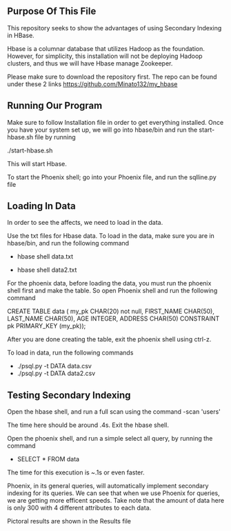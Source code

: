 **Purpose Of This File**
---------------------------

  This repository seeks to show the advantages of using Secondary Indexing in HBase.

  Hbase is a columnar database that utilizes Hadoop as the foundation. However, for simplicity, this installation will not
be deploying Hadoop clusters, and thus we will have Hbase manage Zookeeper.

Please make sure to download the repository first. The repo can be found under these 2 links
https://github.com/Minato132/my_hbase



**Running Our Program**
---
Make sure to follow Installation file in order to get everything installed. Once you have your
system set up, we will go into hbase/bin and run the start-hbase.sh file by running

./start-hbase.sh


This will start Hbase. 


To start the Phoenix shell; go into your Phoenix file, and run the sqlline.py file

**Loading In Data**
---
In order to see the affects, we need to load in the data.

Use the txt files for Hbase data. To load in the data, make sure you are in hbase/bin, and run the following command

  - hbase shell data.txt
  
  - hbase shell data2.txt


For the phoenix data, before loading the data, you must run the phoenix shell first and make the table. 
So open Phoenix shell and run the following command

CREATE TABLE data (
  my_pk CHAR(20) not null,
  FIRST_NAME CHAR(50),
  LAST_NAME CHAR(50), 
  AGE INTEGER,
  ADDRESS CHAR(50)
  CONSTRAINT pk PRIMARY_KEY (my_pk));


After you are done creating the table, exit the phoenix shell using ctrl-z. 

To load in data, run the following commands

  - ./psql.py -t DATA data.csv
  - ./psql.py -t DATA data2.csv


**Testing Secondary Indexing**
---
Open the hbase shell, and run a full scan using the command
  -scan 'users'

The time here should be around .4s. Exit the hbase shell.

Open the phoenix shell, and run a simple select all query, by running the command
  - SELECT * FROM data

The time for this execution is ~.1s or even faster. 

Phoenix, in its general queries, will automatically implement secondary indexing for its queries.
We can see that when we use Phoenix for queries, we are getting more efficent speeds. Take note 
that the amount of data here is only 300 with 4 different attributes to each data. 

Pictoral results are shown in the Results file
  
